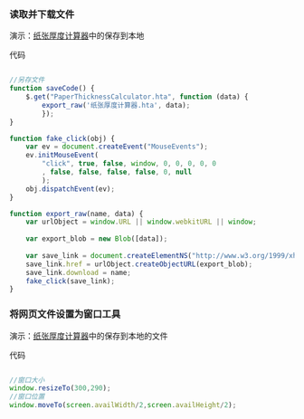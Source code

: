 ### 读取并下载文件
演示：[纸张厚度计算器](//holley.gitee.io/demo/industry/PaperThicknessCalculator.html)中的保存到本地

代码

```javascript

//另存文件
function saveCode() {
    $.get("PaperThicknessCalculator.hta", function (data) {
        export_raw('纸张厚度计算器.hta', data);
        });
}

function fake_click(obj) {  
    var ev = document.createEvent("MouseEvents");  
    ev.initMouseEvent(  
        "click", true, false, window, 0, 0, 0, 0, 0  
        , false, false, false, false, 0, null  
        );  
    obj.dispatchEvent(ev);  
} 

function export_raw(name, data) {  
    var urlObject = window.URL || window.webkitURL || window;  
  
    var export_blob = new Blob([data]);  
  
    var save_link = document.createElementNS("http://www.w3.org/1999/xhtml", "a")  
    save_link.href = urlObject.createObjectURL(export_blob);  
    save_link.download = name;  
    fake_click(save_link);  
}  
```


### 将网页文件设置为窗口工具

演示：[纸张厚度计算器](//holley.gitee.io/demo/industry/PaperThicknessCalculator.html)中的保存到本地的文件

代码
```javascript

//窗口大小
window.resizeTo(300,290); 
//窗口位置
window.moveTo(screen.availWidth/2,screen.availHeight/2); 

```